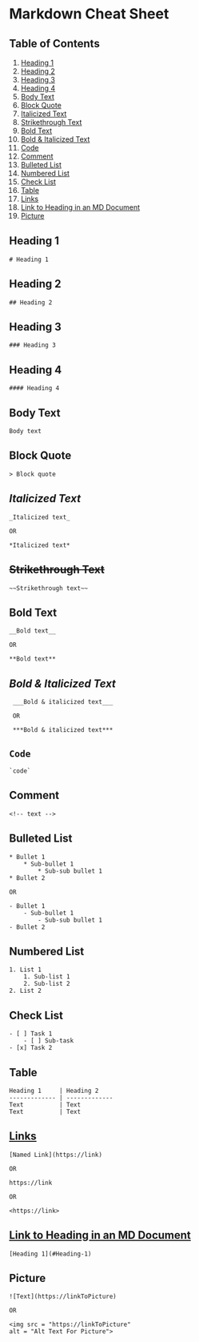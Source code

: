 # Markdown Cheat Sheet

## Table of Contents

1. [Heading 1](#Heading-1)
2. [Heading 2](#Heading-2)
3. [Heading 3](#Heading-3)
4. [Heading 4](#Heading-4)
5. [Body Text](#Body-Text)
6. [Block Quote](#Block-Quote)
7. [Italicized Text](#*Italicized-Text*)
8. [Strikethrough Text](#~~Strikethrough-Text~~)
9. [Bold Text](#__Bold-Text__)
10. [Bold & Italicized Text](#___Bold-&-Italicized-Text___)
11. [Code](#`Code`)
12. [Comment](#Comment)
13. [Bulleted List](#Bulleted-List)
14. [Numbered List](#Numbered-List)
15. [Check List](#Check-List)
16. [Table](#Table)
17. [Links](#Links)
18. [Link to Heading in an MD Document](#Link-to-Heading-in-an-MD-Document)
19. [Picture](#Picture)

## Heading 1

    # Heading 1

## Heading 2

    ## Heading 2

## Heading 3

    ### Heading 3

## Heading 4

    #### Heading 4

## Body Text

    Body text

## Block Quote

    > Block quote

## *Italicized Text*

    _Italicized text_ 
    
    OR 
    
    *Italicized text*

## ~~Strikethrough Text~~

    ~~Strikethrough text~~

## __Bold Text__

    __Bold text__ 
    
    OR 
    
    **Bold text**

## ___Bold & Italicized Text___

     ___Bold & italicized text___ 
     
     OR 
     
     ***Bold & italicized text***

## `Code`

    `code`

## Comment

    <!-- text -->

## Bulleted List

    * Bullet 1
        * Sub-bullet 1
            * Sub-sub bullet 1
    * Bullet 2

    OR

    - Bullet 1
        - Sub-bullet 1
            - Sub-sub bullet 1
    - Bullet 2

## Numbered List

    1. List 1
        1. Sub-list 1
        2. Sub-list 2
    2. List 2

## Check List

    - [ ] Task 1
        - [ ] Sub-task
    - [x] Task 2

## Table

    Heading 1     | Heading 2
    ------------- | -------------
    Text          | Text
    Text          | Text

## [Links](https://github.com/maddiewaldie)

    [Named Link](https://link) 
    
    OR 
    
    https://link 
    
    OR 
    
    <https://link>

## [Link to Heading in an MD Document](#Link-to-Heading-in-an-MD-Document)

    [Heading 1](#Heading-1)

## Picture

    ![Text](https://linkToPicture)
    
    OR
    
    <img src = "https://linkToPicture" 
    alt = "Alt Text For Picture">
